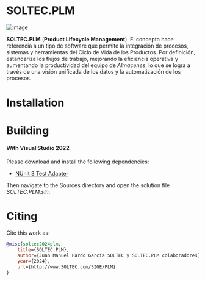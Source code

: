 # SOLTEC.PLM

![image](https://img.shields.io/badge/license-LGPL-3.svg)

**SOLTEC.PLM** (**Product Lifecycle Management**). El concepto hace referencia a un tipo de software que permite la 
integración de procesos, sistemas y herramientas del Ciclo de Vida de los Productos. Por definición, estandariza los 
flujos de trabajo, mejorando la eficiencia operativa y aumentando la productividad del equipo de *Almacenes*, lo que se 
logra a través de una visión unificada de los datos y la automatización de los procesos.

# Installation



# Building



#### With Visual Studio 2022

Please download and install the following dependencies:

- [NUnit 3 Test Adapter](https://marketplace.visualstudio.com/items?itemName=NUnitDevelopers.NUnit3TestAdapter)

Then navigate to the Sources directory and open the solution file
*SOLTEC.PLM.sln*.

# Citing

Cite this work as:

```bibtex
@misc{soltec2024plm,
    title={SOLTEC.PLM},
    author={Juan Manuel Pardo García SOLTEC y SOLTEC.PLM colaboradores},
    year={2024},
    url={http://www.SOLTEC.com/SIGE/PLM}
}
```

